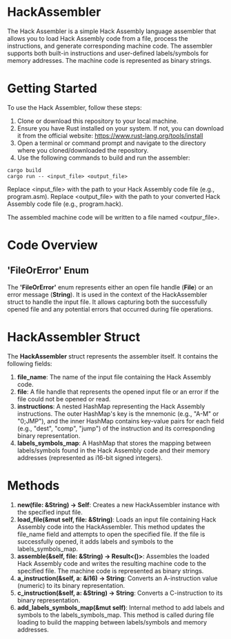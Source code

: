 # HackAssembler

The Hack Assembler is a simple Hack Assembly language assembler that allows you to load Hack Assembly code from a file, process the instructions, and generate corresponding machine code. The assembler supports both built-in instructions and user-defined labels/symbols for memory addresses. The machine code is represented as binary strings.

# Getting Started

To use the Hack Assembler, follow these steps:

1. Clone or download this repository to your local machine.
2. Ensure you have Rust installed on your system. If not, you can download it from the official website: https://www.rust-lang.org/tools/install
3. Open a terminal or command prompt and navigate to the directory where you cloned/downloaded the repository.
4. Use the following commands to build and run the assembler:

```console
cargo build
cargo run -- <input_file> <output_file>
```

Replace <input_file> with the path to your Hack Assembly code file (e.g., program.asm).
Replace <output_file> with the path to your converted Hack Assembly code file (e.g., program.hack).

The assembled machine code will be written to a file named <outpur_file>.

# Code Overview

## 'FileOrError' Enum

The **'FileOrError'** enum represents either an open file handle (**File**) or an error message (**String**). It is used in the context of the HackAssembler struct to handle the input file. It allows capturing both the successfully opened file and any potential errors that occurred during file operations.

# HackAssembler Struct

The **HackAssembler** struct represents the assembler itself. It contains the following fields:

1. **file_name**: The name of the input file containing the Hack Assembly code.
2. **file**: A file handle that represents the opened input file or an error if the file could not be opened or read.
3. **instructions**: A nested HashMap representing the Hack Assembly instructions. The outer HashMap's key is the mnemonic (e.g., "A-M" or "0;JMP"), and the inner HashMap contains key-value pairs for each field (e.g., "dest", "comp", "jump") of the instruction and its corresponding binary representation.
4. **labels_symbols_map**: A HashMap that stores the mapping between labels/symbols found in the Hack Assembly code and their memory addresses (represented as i16-bit signed integers).

# Methods

1. **new(file: &String) -> Self**: Creates a new HackAssembler instance with the specified input file.
2. **load_file(&mut self, file: &String)**: Loads an input file containing Hack Assembly code into the HackAssembler. This method updates the file_name field and attempts to open the specified file. If the file is successfully opened, it adds labels and symbols to the labels_symbols_map.
3. **assemble(&self, file: &String) -> Result<()>**: Assembles the loaded Hack Assembly code and writes the resulting machine code to the specified file. The machine code is represented as binary strings.
4. **a_instruction(&self, a: &i16) -> String**: Converts an A-instruction value (numeric) to its binary representation.
5. **c_instruction(&self, a: &String) -> String**: Converts a C-instruction to its binary representation.
6. **add_labels_symbols_map(&mut self)**: Internal method to add labels and symbols to the labels_symbols_map. This method is called during file loading to build the mapping between labels/symbols and memory addresses.
